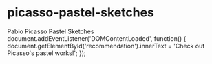 # picasso-pastel-sketches
Pablo Picasso Pastel Sketches
document.addEventListener('DOMContentLoaded', function() {
    document.getElementById('recommendation').innerText = 'Check out Picasso\'s pastel works!';
});

